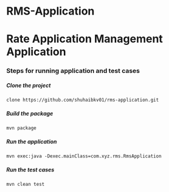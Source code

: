 # RMS-Application
Rate Application Management Application
=================================================

### Steps for running application and test cases

##### Clone the project
    clone https://github.com/shuhaibkv01/rms-application.git
  
    
##### Build the package
    mvn package
##### Run the application
    mvn exec:java -Dexec.mainClass=com.xyz.rms.RmsApplication
##### Run the test cases
    mvn clean test
